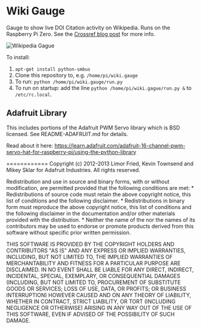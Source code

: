 # Wiki Gauge

Gauge to show live DOI Citation activity on Wikipedia. Runs on the Raspberry Pi Zero. See the [Crossref blog post](http://blog.crossref.org/2015/12/crossref-labs-plays-with-the-raspberry-pi-zero.html) for more info.

![Wikipedia Gague](http://blog.crossref.org/wp-content/uploads/2015/12/desk.jpg)

To install:

1. `apt-get install python-smbus`
2. Clone this repository to, e.g. `/home/pi/wiki.gauge`
3. To run: `python /home/pi/wiki.gauge/run.py`
4. To run on startup: add the line `python /home/pi/wiki.gague/run.py &` to `/etc/rc.local`.


## Adafruit Library

This includes portions of the Adafruit PWM Servo library which is BSD licensed. See README-ADAFRUIT.md for details.

Read about it here: https://learn.adafruit.com/adafruit-16-channel-pwm-servo-hat-for-raspberry-pi/using-the-python-library

============
Copyright (c) 2012-2013 Limor Fried, Kevin Townsend and Mikey Sklar for Adafruit Industries.
All rights reserved.

Redistribution and use in source and binary forms, with or without
modification, are permitted provided that the following conditions are met:
    * Redistributions of source code must retain the above copyright
      notice, this list of conditions and the following disclaimer.
    * Redistributions in binary form must reproduce the above copyright
      notice, this list of conditions and the following disclaimer in the
      documentation and/or other materials provided with the distribution.
    * Neither the name of the <organization> nor the
      names of its contributors may be used to endorse or promote products
      derived from this software without specific prior written permission.

THIS SOFTWARE IS PROVIDED BY THE COPYRIGHT HOLDERS AND CONTRIBUTORS "AS IS" AND
ANY EXPRESS OR IMPLIED WARRANTIES, INCLUDING, BUT NOT LIMITED TO, THE IMPLIED
WARRANTIES OF MERCHANTABILITY AND FITNESS FOR A PARTICULAR PURPOSE ARE
DISCLAIMED. IN NO EVENT SHALL <COPYRIGHT HOLDER> BE LIABLE FOR ANY
DIRECT, INDIRECT, INCIDENTAL, SPECIAL, EXEMPLARY, OR CONSEQUENTIAL DAMAGES
(INCLUDING, BUT NOT LIMITED TO, PROCUREMENT OF SUBSTITUTE GOODS OR SERVICES;
LOSS OF USE, DATA, OR PROFITS; OR BUSINESS INTERRUPTION) HOWEVER CAUSED AND
ON ANY THEORY OF LIABILITY, WHETHER IN CONTRACT, STRICT LIABILITY, OR TORT
(INCLUDING NEGLIGENCE OR OTHERWISE) ARISING IN ANY WAY OUT OF THE USE OF THIS
SOFTWARE, EVEN IF ADVISED OF THE POSSIBILITY OF SUCH DAMAGE.
